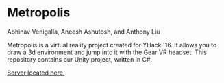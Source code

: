 # Metropolis

Abhinav Venigalla, Aneesh Ashutosh, and Anthony Liu

Metropolis is a virtual reality project created for YHack '16. It allows you to draw a 3d environment and jump into it with the Gear VR headset. This repository contains our Unity project, written in C#.

[Server located here.](https://github.com/turbomaze/metropolis)